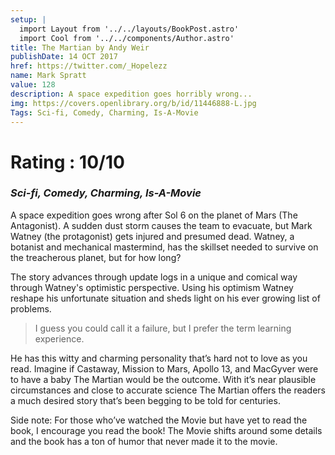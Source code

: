 ```yaml
---
setup: |
  import Layout from '../../layouts/BookPost.astro'
  import Cool from '../../components/Author.astro'
title: The Martian by Andy Weir
publishDate: 14 OCT 2017
href: https://twitter.com/_Hopelezz
name: Mark Spratt
value: 128
description: A space expedition goes horribly wrong...
img: https://covers.openlibrary.org/b/id/11446888-L.jpg
Tags: Sci-fi, Comedy, Charming, Is-A-Movie
---
```


# Rating : 10/10

### _Sci-fi, Comedy, Charming, Is-A-Movie_

A space expedition goes wrong after Sol 6 on the planet of Mars (The Antagonist). A sudden dust storm causes the team to evacuate, but Mark Watney (the protagonist) gets injured and presumed dead. Watney, a botanist and mechanical mastermind, has the skillset needed to survive on the treacherous planet, but for how long?

The story advances through update logs in a unique and comical way through Watney's optimistic perspective. Using his optimism Watney reshape his unfortunate situation and sheds light on his ever growing list of problems.

>I guess you could call it a failure, but I prefer the term learning experience.

He has this witty and charming personality that’s hard not to love as you read. Imagine if Castaway, Mission to Mars, Apollo 13, and MacGyver were to have a baby The Martian would be the outcome. With it’s near plausible circumstances and close to accurate science The Martian offers the readers a much desired story that’s been begging to be told for centuries.

Side note: For those who’ve watched the Movie but have yet to read the book, I encourage you read the book! The Movie shifts around some details and the book has a ton of humor that never made it to the movie.